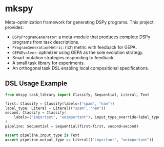 # mkspy

Meta-optimization framework for generating DSPy programs. This project provides:

- `DSPyProgramGenerator`: a meta-module that produces complete DSPy programs from task descriptions.
- `ProgramGenerationMetric`: rich metric with feedback for GEPA.
- `GEPAEvolver`: optimizer using GEPA as the sole evolution strategy.
- Smart mutation strategies responding to feedback.
- A small task library for experiments.
- An orthogonal task DSL enabling local compositional specifications.

## DSL Usage Example

```python
from mkspy.task_library import Classify, Sequential, Literal, Text

first: Classify = Classify(labels=("spam", "ham"))
label_type: Literal = Literal(("spam", "ham"))
second: Classify = Classify(
    labels=("important", "unimportant"), input_type_override=label_type
)
pipeline: Sequential = Sequential(first=first, second=second)

assert pipeline.input_type is Text
assert pipeline.output_type == Literal(("important", "unimportant"))
```

